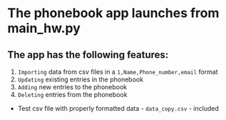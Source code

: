 # The phonebook app launches from main_hw.py

## The app has the following features:
1. `Importing` data from csv files in a `1,Name,Phone_number,email` format
2. `Updating` existing entries in the phonebook
3. `Adding` new entries to the phonebook
4. `Deleting` entries from the phonebook

* Test csv file with properly formatted data - `data_copy.csv` - included
